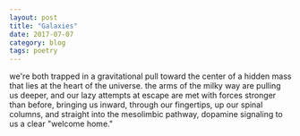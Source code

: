 ```yaml
---
layout: post
title: "Galaxies"
date: 2017-07-07
category: blog
tags: poetry
---
```


we're both trapped in a gravitational pull toward the center
of a hidden mass that lies at the heart of the universe. 
the arms of the milky way are pulling us
deeper, and our lazy attempts at escape
are met with forces stronger than before,
bringing us inward, through our fingertips, up our spinal columns, and straight into the mesolimbic pathway,
dopamine signaling to us a clear "welcome home."